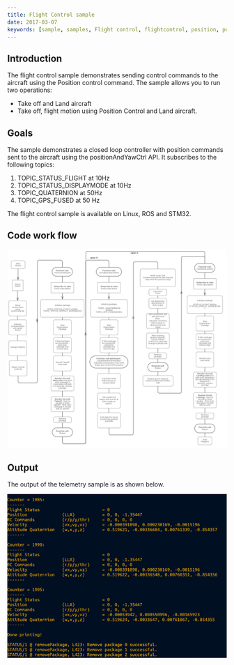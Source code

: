 ```yaml
---
title: Flight Control sample
date: 2017-03-07
keywords: [sample, samples, Flight control, flightcontrol, position, positioncontrol, control]
---
```


## Introduction 

The flight control sample demonstrates sending control commands to the aircraft using the Position control command. The sample allows you to run two operations: 

* Take off and Land aircraft
* Take off, flight motion using Position Control and Land aircraft. 

## Goals 

The sample demonstrates a closed loop controller with position commands sent to the aircraft using the positionAndYawCtrl API. It subscribes to the following topics: 
 
1. TOPIC_STATUS_FLIGHT at 10Hz
2. TOPIC_STATUS_DISPLAYMODE at 10Hz
3. TOPIC_QUATERNION at 50Hz
4. TOPIC_GPS_FUSED at 50 Hz

The flight control sample is available on Linux, ROS and STM32. 

## Code work flow 

[![Telemetry code workflow](../images/samples/flightcontrol_flowchart.jpg)](../images/samples/flightcontrol_flowchart.jpg)

## Output 

The output of the telemetry sample is as shown below. 

[![Telemetry output](../images/samples/telemetry_output.png)](../images/samples/telemetry_output.png)
